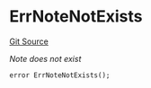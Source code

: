 # ErrNoteNotExists
[Git Source](https://github.com/Crossbell-Box/Crossbell-Contracts/blob/7dd103c70343d6410d08f7bb25b0b513c4d92016/contracts/libraries/Error.sol)

*Note does not exist*


```solidity
error ErrNoteNotExists();
```

